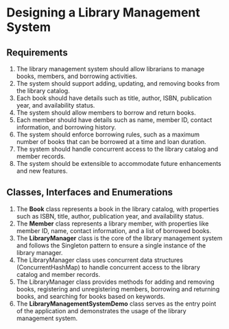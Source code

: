 # Designing a Library Management System

## Requirements
1. The library management system should allow librarians to manage books, members, and borrowing activities.
2. The system should support adding, updating, and removing books from the library catalog.
3. Each book should have details such as title, author, ISBN, publication year, and availability status.
4. The system should allow members to borrow and return books.
5. Each member should have details such as name, member ID, contact information, and borrowing history.
6. The system should enforce borrowing rules, such as a maximum number of books that can be borrowed at a time and loan duration.
7. The system should handle concurrent access to the library catalog and member records.
8. The system should be extensible to accommodate future enhancements and new features.

## Classes, Interfaces and Enumerations
1. The **Book** class represents a book in the library catalog, with properties such as ISBN, title, author, publication year, and availability status.
2. The **Member** class represents a library member, with properties like member ID, name, contact information, and a list of borrowed books.
3. The **LibraryManager** class is the core of the library management system and follows the Singleton pattern to ensure a single instance of the library manager.
4. The LibraryManager class uses concurrent data structures (ConcurrentHashMap) to handle concurrent access to the library catalog and member records.
5. The LibraryManager class provides methods for adding and removing books, registering and unregistering members, borrowing and returning books, and searching for books based on keywords.
6. The **LibraryManagementSystemDemo** class serves as the entry point of the application and demonstrates the usage of the library management system.